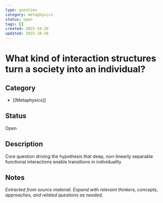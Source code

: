 ```yaml
---
type: question
category: metaphysics
status: open
tags: []
created: 2025-10-20
updated: 2025-10-20
---
```


# What kind of interaction structures turn a society into an individual?

## Category

- [[Metaphysics]]

## Status

Open

## Description

Core question driving the hypothesis that deep, non-linearly separable functional interactions enable transitions in individuality

## Notes

*Extracted from source material. Expand with relevant thinkers, concepts, approaches, and related questions as needed.*
